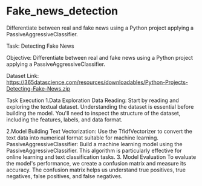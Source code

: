 # Fake_news_detection
Differentiate between real and fake news using a Python project applying a PassiveAggressiveClassifier.

Task: Detecting Fake News

Objective: Differentiate between real and fake news using a Python project applying a PassiveAggressiveClassifier.

Dataset Link: https://365datascience.com/resources/downloadables/Python-Projects-Detecting-Fake-News.zip

Task Execution
1.Data Exploration
Data Reading:
Start by reading and exploring the textual dataset. Understanding the dataset is essential before building the model. You'll need to inspect the structure of the dataset, including the features, labels, and data format.

2.Model Building
Text Vectorization:
Use the TfidfVectorizer to convert the text data into numerical format suitable for machine learning.
PassiveAggressiveClassifier:
Build a machine learning model using the PassiveAggressiveClassifier. This algorithm is particularly effective for online learning and text classification tasks.
3. Model Evaluation
To evaluate the model's performance, we create a confusion matrix and measure its accuracy. The confusion matrix helps us understand true positives, true negatives, false positives, and false negatives.
